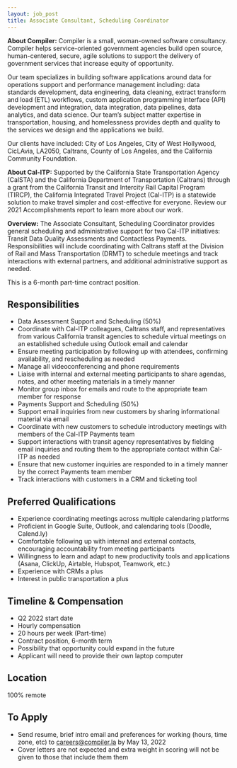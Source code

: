 ```yaml
---
layout: job_post
title: Associate Consultant, Scheduling Coordinator
---
```

**About Compiler:** Compiler is a small, woman-owned software consultancy. Compiler helps service-oriented government agencies build open source, human-centered, secure, agile solutions to support the delivery of government services that increase equity of opportunity.

Our team specializes in building software applications around data for operations support and performance management including: data standards development, data engineering, data cleaning, extract transform and load (ETL) workflows, custom application programming interface (API) development and integration, data integration, data pipelines, data analytics, and data science. Our team’s subject matter expertise in transportation, housing, and homelessness provides depth and quality to the services we design and the applications we build.

Our clients have included: City of Los Angeles, City of West Hollywood, CicLAvia, LA2050, Caltrans, County of Los Angeles, and the California Community Foundation.

**About Cal-ITP:** Supported by the California State Transportation Agency (CalSTA) and the California Department of Transportation (Caltrans) through a grant from the California Transit and Intercity Rail Capital Program (TIRCP), the California Integrated Travel Project (Cal-ITP) is a statewide solution to make travel simpler and cost-effective for everyone. Review our 2021 Accomplishments report to learn more about our work.

**Overview:** The Associate Consultant, Scheduling Coordinator provides general scheduling and administrative support for two Cal-ITP initiatives: Transit Data Quality Assessments and Contactless Payments. Responsibilities will include coordinating with Caltrans staff at the Division of Rail and Mass Transportation (DRMT) to schedule meetings and track interactions with external partners, and additional administrative support as needed.

This is a 6-month part-time contract position.

## Responsibilities

+ Data Assessment Support and Scheduling (50%)
+ Coordinate with Cal-ITP colleagues, Caltrans staff, and representatives from various California transit agencies to schedule virtual meetings on an established schedule using Outlook email and calendar
+ Ensure meeting participation by following up with attendees, confirming availability, and rescheduling as needed
+ Manage all videoconferencing and phone requirements
+ Liaise with internal and external meeting participants to share agendas, notes, and other meeting materials in a timely manner
+ Monitor group inbox for emails and route to the appropriate team member for response
+ Payments Support and Scheduling (50%)
+ Support email inquiries from new customers by sharing informational material via email
+ Coordinate with new customers to schedule introductory meetings with members of the Cal-ITP Payments team
+ Support interactions with transit agency representatives by fielding email inquiries and routing them to the appropriate contact within Cal-ITP as needed
+ Ensure that new customer inquiries are responded to in a timely manner by the correct Payments team member
+ Track interactions with customers in a CRM and ticketing tool

## Preferred Qualifications

+ Experience coordinating meetings across multiple calendaring platforms
+ Proficient in Google Suite, Outlook, and calendaring tools (Doodle, Calend.ly)
+ Comfortable following up with internal and external contacts, encouraging accountability from meeting participants
+ Willingness to learn and adapt to new productivity tools and applications (Asana, ClickUp, Airtable, Hubspot, Teamwork, etc.)
+ Experience with CRMs a plus
+ Interest in public transportation a plus

## Timeline & Compensation

+ Q2 2022 start date
+ Hourly compensation
+ 20 hours per week (Part-time)
+ Contract position, 6-month term
+ Possibility that opportunity could expand in the future
+ Applicant will need to provide their own laptop computer

## Location

100% remote

## To Apply

+ Send resume, brief intro email and preferences for working (hours, time zone, etc) to [careers@compiler.la](mailto:careers@compiler.la) by May 13, 2022
+ Cover letters are not expected and extra weight in scoring will not be given to those that include them them
